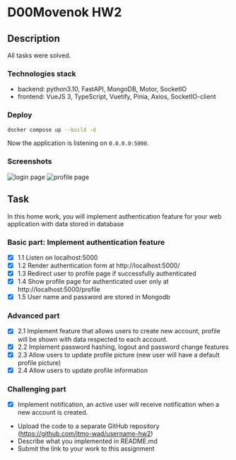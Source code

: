 # D00Movenok HW2

## Description

All tasks were solved.

### Technologies stack

- backend: python3.10, FastAPI, MongoDB, Motor, SocketIO
- frontend: VueJS 3, TypeScript, Vuetify, Pinia, Axios, SocketIO-client

### Deploy

```bash
docker compose up --build -d
```

Now the application is listening on `0.0.0.0:5000`.

### Screenshots

![login page](screenshots/login.png)
![profile page](screenshots/profile.png)

## Task

In this home work, you will implement authentication feature for your web application with data stored in database

### Basic part: Implement authentication feature

- [X] 1.1 Listen on localhost:5000
- [X] 1.2 Render authentication form at http://localhost:5000/
- [X] 1.3 Redirect user to profile page if successfully authenticated
- [X] 1.4 Show profile page for authenticated user only at http://localhost:5000/profile
- [X] 1.5 User name and password are stored in Mongodb

### Advanced part

- [X] 2.1 Implement feature that allows users to create new account, profile will be shown with data respected to each account.
- [X] 2.2 Implement password hashing, logout and password change features
- [X] 2.3 Allow users to update profile picture (new user will have a default profile picture)
- [X] 2.4 Allow users to update profile information

### Challenging part

- [X] Implement notification, an active user will receive notification when a new account is created.

* Upload the code to a separate GitHub repository (https://github.com/itmo-wad/username-hw2)
* Describe what you implemented in README.md
* Submit the link to your work to this assignment
